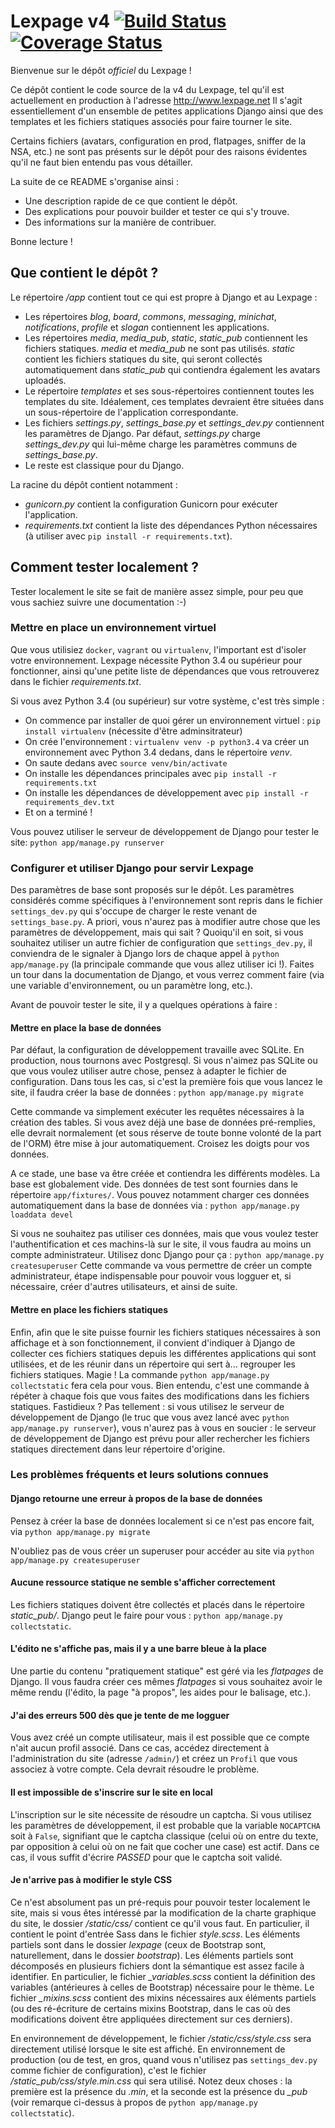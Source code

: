 # Lexpage v4 [![Build Status](https://travis-ci.org/AlexandreDecan/Lexpage.svg)](https://travis-ci.org/AlexandreDecan/Lexpage)  [![Coverage Status](https://coveralls.io/repos/AlexandreDecan/Lexpage/badge.svg?branch=master&service=github)](https://coveralls.io/github/AlexandreDecan/Lexpage?branch=master)

Bienvenue sur le dépôt *officiel* du Lexpage ! 

Ce dépôt contient le code source de la v4 du Lexpage, tel qu'il est actuellement en production à l'adresse http://www.lexpage.net
Il s'agit essentiellement d'un ensemble de petites applications Django ainsi que des templates et les fichiers statiques
associés pour faire tourner le site. 

Certains fichiers (avatars, configuration en prod, flatpages, sniffer de la NSA, etc.) ne sont pas présents sur le dépôt pour des raisons évidentes qu'il ne faut bien entendu pas vous détailler. 

La suite de ce README s'organise ainsi : 
 - Une description rapide de ce que contient le dépôt. 
 - Des explications pour pouvoir builder et tester ce qui s'y trouve.
 - Des informations sur la manière de contribuer.
 
Bonne lecture !


## Que contient le dépôt ?

Le répertoire */app* contient tout ce qui est propre à Django et au Lexpage : 
 - Les répertoires *blog*, *board*, *commons*, *messaging*, *minichat*, *notifications*, *profile* et *slogan* contiennent les applications. 
 - Les répertoires *media*, *media_pub*, *static*, *static_pub* contiennent les fichiers statiques. *media* et *media_pub* ne sont pas utilisés. *static* contient les fichiers statiques du site, qui seront collectés automatiquement dans *static_pub* qui contiendra également les avatars uploadés.
 - Le répertoire *templates* et ses sous-répertoires contiennent toutes les templates du site. Idéalement, ces templates devraient être situées dans un sous-répertoire de l'application correspondante. 
 - Les fichiers *settings.py*, *settings_base.py* et *settings_dev.py* contiennent les paramètres de Django. Par défaut, *settings.py* charge *settings_dev.py* qui lui-même charge les paramètres communs de *settings_base.py*. 
 - Le reste est classique pour du Django. 
  
La racine du dépôt contient notamment :
 - *gunicorn.py* contient la configuration Gunicorn pour exécuter l'application.
 - *requirements.txt* contient la liste des dépendances Python nécessaires (à utiliser avec `pip install -r requirements.txt`).
 
 
## Comment tester localement ?

Tester localement le site se fait de manière assez simple, pour peu que vous sachiez suivre une documentation :-)

### Mettre en place un environnement virtuel

Que vous utilisiez `docker`, `vagrant` ou `virtualenv`, l'important est d'isoler votre environnement.
Lexpage nécessite Python 3.4 ou supérieur pour fonctionner, ainsi qu'une petite liste de dépendances que vous retrouverez dans le fichier *requirements.txt*.

Si vous avez Python 3.4 (ou supérieur) sur votre système, c'est très simple :
 - On commence par installer de quoi gérer un environnement virtuel : `pip install virtualenv` (nécessite d'être adminsitrateur)
 - On crée l'environnement : `virtualenv venv -p python3.4` va créer un environnement avec Python 3.4 dedans, dans le répertoire *venv*.
 - On saute dedans avec `source venv/bin/activate`
 - On installe les dépendances principales avec `pip install -r requirements.txt`
 - On installe les dépendances de développement avec `pip install -r requirements_dev.txt`
 - Et on a terminé !

Vous pouvez utiliser le serveur de développement de Django pour tester le site:
`python app/manage.py runserver`

### Configurer et utiliser Django pour servir Lexpage

Des paramètres de base sont proposés sur le dépôt. Les paramètres considérés comme spécifiques à l'environnement sont repris dans le fichier `settings_dev.py` qui s'occupe de charger le reste venant de `settings_base.py`. A priori, vous n'aurez pas à modifier autre chose que les paramètres de développement, mais qui sait ? Quoiqu'il en soit, si vous souhaitez utiliser un autre fichier de configuration que `settings_dev.py`, il conviendra de le signaler à Django lors de chaque appel à `python app/manage.py` (la principale commande que vous allez utiliser ici !). Faites un tour dans la documentation de Django, et vous verrez comment faire (via une variable d'environnement, ou un paramètre long, etc.). 

Avant de pouvoir tester le site, il y a quelques opérations à faire :

#### Mettre en place la base de données

Par défaut, la configuration de développement travaille avec SQLite. En production, nous tournons avec Postgresql. Si vous n'aimez pas SQLite ou que vous voulez utiliser autre chose, pensez à adapter le fichier de configuration. Dans tous les cas, si c'est la première fois que vous lancez le site, il faudra créer la base de données :
`python app/manage.py migrate`

Cette commande va simplement exécuter les requêtes nécessaires à la création des tables. Si vous avez déjà une base de données pré-remplies, elle devrait normalement (et sous réserve de toute bonne volonté de la part de l'ORM) être mise à jour automatiquement. Croisez les doigts pour vos données. 

A ce stade, une base va être créée et contiendra les différents modèles. La base est globalement vide. Des données de test sont fournies dans le répertoire `app/fixtures/`. Vous pouvez notamment charger ces données automatiquement dans la base de données via : 
`python app/manage.py loaddata devel`

Si vous ne souhaitez pas utiliser ces données, mais que vous voulez tester l'authentification et ces machins-là sur le site, il vous faudra au moins un compte administrateur. Utilisez donc Django pour ça :
`python app/manage.py createsuperuser`
Cette commande va vous permettre de créer un compte administrateur, étape indispensable pour pouvoir vous logguer et, si nécessaire, créer d'autres utilisateurs, et ainsi de suite. 

#### Mettre en place les fichiers statiques

Enfin, afin que le site puisse fournir les fichiers statiques nécessaires à son affichage et à son fonctionnement, il convient d'indiquer à Django de collecter ces fichiers statiques depuis les différentes applications qui sont utilisées, et de les réunir dans un répertoire qui sert à... regrouper les fichiers statiques. Magie ! La commande `python app/manage.py collectstatic` fera cela pour vous. Bien entendu, c'est une commande à répéter à chaque fois que vous faites des modifications dans les fichiers statiques. Fastidieux ? Pas tellement : si vous utilisez le serveur de développement de Django (le truc que vous avez lancé avec `python app/manage.py runserver`), vous n'aurez pas à vous en soucier : le serveur de développement de Django est prévu pour aller rechercher les fichiers statiques directement dans leur répertoire d'origine. 

### Les problèmes fréquents et leurs solutions connues

#### Django retourne une erreur à propos de la base de données

Pensez à créer la base de données localement si ce n'est pas encore fait, via `python app/manage.py migrate`

N'oubliez pas de vous créer un superuser pour accéder au site via `python app/manage.py createsuperuser`


#### Aucune ressource statique ne semble s'afficher correctement

Les fichiers statiques doivent être collectés et placés dans le répertoire *static_pub/*. Django peut le faire pour vous : `python app/manage.py collectstatic`.


#### L'édito ne s'affiche pas, mais il y a une barre bleue à la place

Une partie du contenu "pratiquement statique" est géré via les *flatpages* de Django. Il vous faudra créer ces mêmes *flatpages* si vous souhaitez avoir le même rendu (l'édito, la page "à propos", les aides pour le balisage, etc.). 


#### J'ai des erreurs 500 dès que je tente de me logguer

Vous avez créé un compte utilisateur, mais il est possible que ce compte n'ait aucun profil associé. Dans ce cas, accédez directement à l'administration du site (adresse `/admin/`) et créez un `Profil` que vous associez à votre compte. Cela devrait résoudre le problème. 

#### Il est impossible de s'inscrire sur le site en local

L'inscription sur le site nécessite de résoudre un captcha.
Si vous utilisez les paramètres de développement, il est probable que la variable `NOCAPTCHA` soit à `False`, signifiant que le captcha classique (celui où on entre du texte, par opposition à celui où on ne fait que cocher une case) est actif.
Dans ce cas, il vous suffit d'écrire *PASSED* pour que le captcha soit validé.

#### Je n'arrive pas à modifier le style CSS

Ce n'est absolument pas un pré-requis pour pouvoir tester localement le site, mais si vous êtes intéressé par la modification de la charte graphique du site, le dossier */static/css/* contient ce qu'il vous faut. En particulier, il contient le point d'entrée Sass dans le fichier *style.scss*. Les éléments partiels sont dans le dossier *lexpage* (ceux de Bootstrap sont, naturellement, dans le dossier *bootstrap*). Les éléments partiels sont décomposés en plusieurs fichiers dont la sémantique est assez facile à identifier. En particulier, le fichier *_variables.scss* contient la définition des variables (antérieures à celles de Bootstrap) nécessaire pour le thème. Le fichier *_mixins.scss* contient des mixins nécessaires aux éléments partiels (ou des ré-écriture de certains mixins Bootstrap, dans le cas où des modifications doivent être appliquées directement sur ces derniers). 

En environnement de développement, le fichier */static/css/style.css* sera directement utilisé lorsque le site est affiché. En environnement de production (ou de test, en gros, quand vous n'utilisez pas `settings_dev.py` comme fichier de configuration), c'est le fichier */static_pub/css/style.min.css* qui sera utilisé. Notez deux choses : la première est la présence du *.min*, et la seconde est la présence du *_pub* (voir remarque ci-dessus à propos de `python app/manage.py collectstatic`). 
